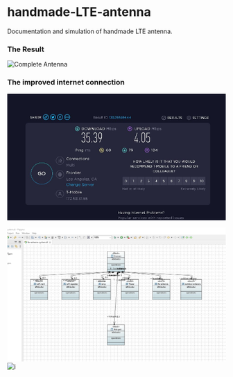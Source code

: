 # handmade-LTE-antenna
 Documentation and simulation of  handmade LTE antenna. 

### The Result

![Complete Antenna](./media/result.jpg)

### The improved internet connection

![Speed test](./media/t1.jpg)

![b](./media/bdd.jpg)
![i](./medial/ibd.jpg)
